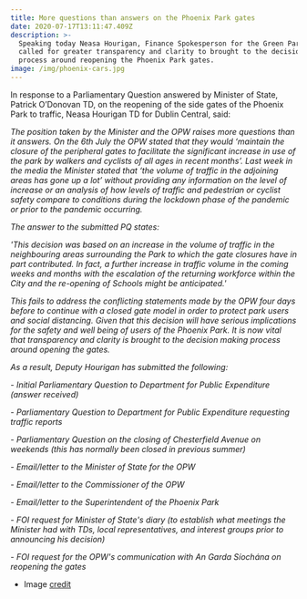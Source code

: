 ```yaml
---
title: More questions than answers on the Phoenix Park gates
date: 2020-07-17T13:11:47.409Z
description: >-
  Speaking today Neasa Hourigan, Finance Spokesperson for the Green Party,
  called for greater transparency and clarity to brought to the decision making
  process around reopening the Phoenix Park gates.
image: /img/phoenix-cars.jpg
---
```

In response to a Parliamentary Question answered by Minister of State, Patrick O’Donovan TD, on the reopening of the side gates of the Phoenix Park to traffic, Neasa Hourigan TD for Dublin Central, said:

_The position taken by the Minister and the OPW raises more questions than it answers. On the 6th July the OPW stated that they would ‘maintain the closure of the peripheral gates to facilitate the significant increase in use of the park by walkers and cyclists of all ages in recent months’. Last week in the media the Minister stated that ‘the volume of traffic in the adjoining areas has gone up a lot’ without providing any information on the level of increase or an analysis of how levels of traffic and pedestrian or cyclist safety compare to conditions during the lockdown phase of the pandemic or prior to the pandemic occurring._

_The answer to the submitted PQ states:_

_'This decision was based on an increase in the volume of traffic in the neighbouring areas surrounding the Park to which the gate closures have in part contributed. In fact, a further increase in traffic volume in the coming weeks and months with the escalation of the returning workforce within the City and the re-opening of Schools might be anticipated.'_

_This fails to address the conflicting statements made by the OPW four days before to continue with a closed gate model in order to protect park users and social distancing. Given that this decision will have serious implications for the safety and well being of users of the Phoenix Park. It is now vital that transparency and clarity is brought to the decision making process around opening the gates._

_As a result, Deputy Hourigan has submitted the following:_

_\- Initial Parliamentary Question to Department for Public Expenditure (answer received)_

_\- Parliamentary Question to Department for Public Expenditure requesting traffic reports_

_\- Parliamentary Question on the closing of Chesterfield Avenue on weekends (this has normally been closed in previous summer)_

_\- Email/letter to the Minister of State for the OPW_

_\- Email/letter to the Commissioner of the OPW_

_\- Email/letter to the Superintendent of the Phoenix Park_

_\- FOI request for Minister of State's diary (to establish what meetings the Minister had with TDs, local representatives, and interest groups prior to announcing his decision)_

_\- FOI request for the OPW's communication with An Garda Síochána on reopening the gates_

* Image [credit](https://twitter.com/OisinOhAlmhain/status/1141383868056047617)
